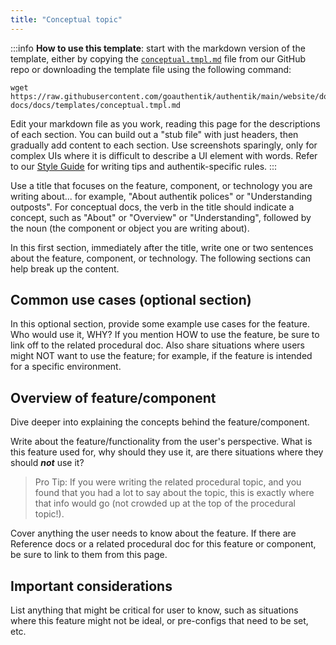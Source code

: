 ```yaml
---
title: "Conceptual topic"
---
```


:::info
**How to use this template**: start with the markdown version of the template, either by copying the [`conceptual.tmpl.md`](https://github.com/goauthentik/authentik/tree/main/website/docs/developer-docs/docs/templates) file from our GitHub repo or downloading the template file using the following command:

```shell
wget https://raw.githubusercontent.com/goauthentik/authentik/main/website/docs/developer-docs/docs/templates/conceptual.tmpl.md
```

Edit your markdown file as you work, reading this page for the descriptions of each section. You can build out a "stub file" with just headers, then gradually add content to each section. Use screenshots sparingly, only for complex UIs where it is difficult to describe a UI element with words. Refer to our [Style Guide](../style-guide.mdx) for writing tips and authentik-specific rules.
:::

Use a title that focuses on the feature, component, or technology you are writing about... for example, "About authentik polices" or "Understanding outposts". For conceptual docs, the verb in the title should indicate a concept, such as "About" or "Overview" or "Understanding", followed by the noun (the component or object you are writing about).

In this first section, immediately after the title, write one or two sentences about the feature, component, or technology. The following sections can help break up the content.

## Common use cases (optional section)

In this optional section, provide some example use cases for the feature. Who would use it, WHY? If you mention HOW to use the feature, be sure to link off to the related procedural doc. Also share situations where users might NOT want to use the feature; for example, if the feature is intended for a specific environment.

## Overview of feature/component

Dive deeper into explaining the concepts behind the feature/component.

Write about the feature/functionality from the user's perspective. What is this feature used for, why should they use it, are there situations where they should **_not_** use it?

> Pro Tip: If you were writing the related procedural topic, and you found that you had a lot to say about the topic, this is exactly where that info would go (not crowded up at the top of the procedural topic!).

Cover anything the user needs to know about the feature. If there are Reference docs or a related procedural doc for this feature or component, be sure to link to them from this page.

## Important considerations

List anything that might be critical for user to know, such as situations where this feature might not be ideal, or pre-configs that need to be set, etc.
